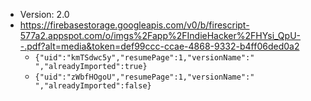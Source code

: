 - Version: 2.0
- https://firebasestorage.googleapis.com/v0/b/firescript-577a2.appspot.com/o/imgs%2Fapp%2FIndieHacker%2FHYsi_QpU--.pdf?alt=media&token=def99ccc-ccae-4868-9332-b4ff06ded0a2
    - `{"uid":"kmTSdwc5y","resumePage":1,"versionName":" ","alreadyImported":true}`
    - `{"uid":"zWbfHOgoU","resumePage":1,"versionName":" ","alreadyImported":false}`
